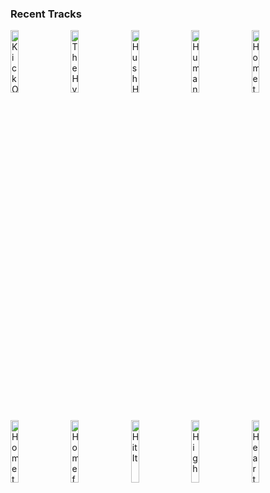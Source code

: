 ### Recent Tracks
[<img src='https://lastfm.freetls.fastly.net/i/u/300x300/f9a2d1db4595e66f8d42fdf1a0f979ff.png' width='16%' height='16%' alt='Kick Out the Windows (Radio Edit)'>](https://www.last.fm/music/parsonsfield/_/kick%2bout%2bthe%2bwindows%2b%2528radio%2bedit%2529)&nbsp;&nbsp;&nbsp;&nbsp;[<img src='https://lastfm.freetls.fastly.net/i/u/300x300/6a11c408c908a92555c6031d186832b6.png' width='16%' height='16%' alt='The Hype - Alt Mix'>](https://www.last.fm/music/twenty%2bone%2bpilots/_/the%2bhype%2b-%2balt%2bmix)&nbsp;&nbsp;&nbsp;&nbsp;[<img src='https://lastfm.freetls.fastly.net/i/u/300x300/3cf155f43a91015c93cf9c729dc23f56.png' width='16%' height='16%' alt='Hush Hush'>](https://www.last.fm/music/the%2bband%2bcamino/_/hush%2bhush)&nbsp;&nbsp;&nbsp;&nbsp;[<img src='https://lastfm.freetls.fastly.net/i/u/300x300/9a8488ad4896580730b7ce12877bc278.png' width='16%' height='16%' alt='Human'>](https://www.last.fm/music/the%2bkillers/_/human)&nbsp;&nbsp;&nbsp;&nbsp;[<img src='https://lastfm.freetls.fastly.net/i/u/300x300/0f926839f98a715f3763ef1899bd6b7a.png' width='16%' height='16%' alt='Hometown Heroes'>](https://www.last.fm/music/moon%2btaxi/_/hometown%2bheroes)&nbsp;&nbsp;&nbsp;&nbsp;<br>[<img src='https://lastfm.freetls.fastly.net/i/u/300x300/29e758b3ec366a0f7752d8b220fa4e86.png' width='16%' height='16%' alt='Hometown'>](https://www.last.fm/music/luna%2bbay/_/hometown)&nbsp;&nbsp;&nbsp;&nbsp;[<img src='https://lastfm.freetls.fastly.net/i/u/300x300/bc37bf373e6551e5180df79f6bf3a075.png' width='16%' height='16%' alt='Home for the Summer'>](https://www.last.fm/music/a%2bstory%2btold/_/home%2bfor%2bthe%2bsummer)&nbsp;&nbsp;&nbsp;&nbsp;[<img src='https://lastfm.freetls.fastly.net/i/u/300x300/01bccad9d7be4980c9fdbcec3be695c9.png' width='16%' height='16%' alt='Hit It'>](https://www.last.fm/music/american%2bauthors/_/hit%2bit)&nbsp;&nbsp;&nbsp;&nbsp;[<img src='https://lastfm.freetls.fastly.net/i/u/300x300/14880cbf227ed27057fa1802d0fddbd1.png' width='16%' height='16%' alt='High'>](https://www.last.fm/music/fitness/_/high)&nbsp;&nbsp;&nbsp;&nbsp;[<img src='https://lastfm.freetls.fastly.net/i/u/300x300/f15ea786bf974db5ba5237bd509e7389.png' width='16%' height='16%' alt='Heartbeats'>](https://www.last.fm/music/jos%25c3%25a9%2bgonz%25c3%25a1lez/_/heartbeats)&nbsp;&nbsp;&nbsp;&nbsp;<br>